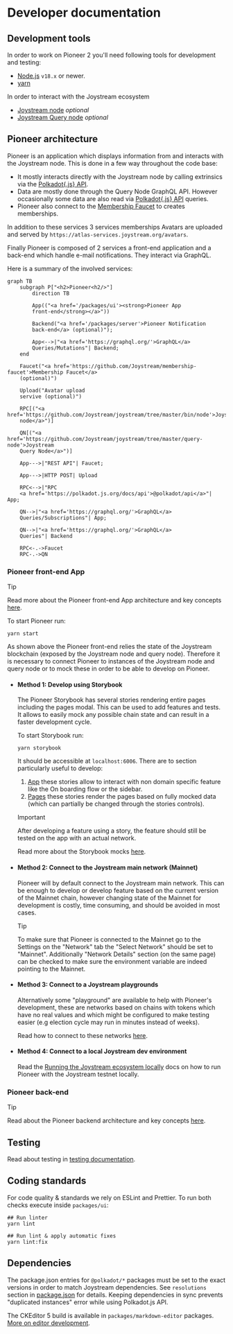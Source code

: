 # Developer documentation

## Development tools

In order to work on Pioneer 2 you'll need following tools for development and testing:

- [Node.js](https://nodejs.org) `v18.x` or newer.
- [yarn](https://yarnpkg.com/getting-started/install)

In order to interact with the Joystream ecosystem

- [Joystream node](https://github.com/Joystream/joystream/tree/master/bin/node) _optional_
- [Joystream Query node](https://github.com/Joystream/joystream/tree/master/query-node) _optional_

## Pioneer architecture

Pioneer is an application which displays information from and interacts with the Joystream node. This is done in a few way throughout the code base:
- It mostly interacts directly with the Joystream node by calling extrinsics via the [Polkadot{.js} API](https://github.com/polkadot-js/api).
- Data are mostly done through the Query Node GraphQL API. However occasionally some data are also read via [Polkadot{.js} API](https://github.com/polkadot-js/api) queries.
- Pioneer also connect to the [Membership Faucet](https://github.com/Joystream/membership-faucet) to creates memberships.

In addition to these services 3 services memberships Avatars are uploaded and served by `https://atlas-services.joystream.org/avatars`.

Finally Pioneer is composed of 2 services a front-end application and a back-end which handle e-mail notifications. They interact via GraphQL.

Here is a summary of the involved services:

```mermaid
graph TB
    subgraph P["<h2>Pioneer<h2/>"]
        direction TB

        App(("<a href='/packages/ui'><strong>Pioneer App
        front-end</strong></a>"))

        Backend("<a href='/packages/server'>Pioneer Notification
        back-end</a> (optional)");

        App<-->|"<a href='https://graphql.org/'>GraphQL</a>
        Queries/Mutations"| Backend;
    end

    Faucet("<a href='https://github.com/Joystream/membership-faucet'>Membership Faucet</a>
    (optional)")

    Upload("Avatar upload
    servive (optional)")

    RPC[("<a href='https://github.com/Joystream/joystream/tree/master/bin/node'>Joystream
    node</a>")]

    QN[("<a href='https://github.com/Joystream/joystream/tree/master/query-node'>Joystream
    Query Node</a>")]

    App--->|"REST API"| Faucet;

    App--->|HTTP POST| Upload

    RPC<-->|"RPC
    <a href='https://polkadot.js.org/docs/api'>@polkadot/api</a>"| App;

    QN-->|"<a href='https://graphql.org/'>GraphQL</a>
    Queries/Subscriptions"| App;

    QN-->|"<a href='https://graphql.org/'>GraphQL</a>
    Queries"| Backend

    RPC<-.->Faucet
    RPC-.->QN
```

### Pioneer front-end App


> [!TIP]
> Read more about the Pioneer front-end App architecture and key concepts [here](/packages/ui/README.md).


 To start Pioneer run:
 ```shell
 yarn start
 ```

As shown above the Pioneer front-end relies the state of the Joystream blockchain (exposed by the Joystream node and query node). Therefore it is necessary to connect Pioneer to instances of the Joystream node and query node or to mock these in order to be able to develop on Pioneer.

- #### Method 1: Develop using Storybook

   The Pioneer Storybook has several stories rendering entire pages including the pages modal. This can be used to add features and tests. It allows to easily mock any possible chain state and can result in a faster development cycle.

   To start Storybook run:
   ```shell
   yarn storybook
   ```

   It should be accessible at `localhost:6006`.
   There are to section particularly useful to develop:
   1. [App](https://pioneer-2-storybook-joystream.vercel.app/?path=/story/app) these stories allow to interact with non domain specific feature like the On boarding flow or the sidebar.
   2. [Pages](https://pioneer-2-storybook-joystream.vercel.app/?path=/story/pages) these stories render the pages based on fully mocked data (which can partially be changed through the stories controls).

   > [!IMPORTANT]
   > After developing a feature using a story, the feature should still be tested on the app with an actual network.

   Read more about the Storybook mocks [here](mocks.md#storybook-mocks).

- #### Method 2: Connect to the Joystream main network (Mainnet)

   Pioneer will by default connect to the Joystream main network. This can be enough to develop or develop feature based on the current version of the Mainnet chain, however changing state of the Mainnet for development is costly, time consuming, and should be avoided in most cases.

   > [!TIP]
   > To make sure that Pioneer is connected to the Mainnet go to the Settings on the "Network" tab the "Select Network" should be set to "Mainnet". Additionally "Network Details" section (on the same page) can be checked to make sure the environment variable are indeed pointing to the Mainnet.

- #### Method 3: Connect to a Joystream playgrounds

   Alternatively some "playground" are available to help with Pioneer's development, these are networks based on chains with tokens which have no real values and which might be configured to make testing easier (e.g election cycle may run in minutes instead of weeks).

   Read how to connect to these networks [here](/packages/ui/README.md#using-custom-joystream-networks).

- #### Method 4: Connect to a local Joystream dev environment

   Read the [Running the Joystream ecosystem locally](testenv.md) docs on how to run Pioneer with the Joystream testnet locally.

### Pioneer back-end

> [!TIP]
> Read about the Pioneer backend architecture and key concepts [here](/packages/server/README.md).

## Testing

Read about testing in [testing documentation](tests.md).

## Coding standards

For code quality & standards we rely on ESLint and Prettier. To run both checks execute inside `packages/ui`:

```shell
## Run linter
yarn lint

## Run lint & apply automatic fixes
yarn lint:fix
```

## Dependencies

The package.json entries for `@polkadot/*` packages must be set to the exact versions in order to match Joystream dependencies. See `resolutions` section in [package.json](/package.json) for details. Keeping dependencies in sync prevents "duplicated instances" error while using Polkadot.js API.

The CKEditor 5 build is available in `packages/markdown-editor` packages. [More on editor development](/packages/markdown-editor/README.md).

